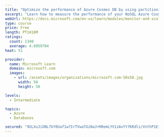 ```yaml
---
title: "Optimize the performance of Azure Cosmos DB by using partitioning and indexing strategies"
excerpt: "Learn how to measure the performance of your NoSQL Azure Cosmos DB database, by monitoring, partitioning, and indexing"
webUrl: https://docs.microsoft.com/en-us/learn/modules/monitor-and-scale-cosmos-db/
type: course
price: Free
length: PT1H16M
ratings:
  count: 1340
  average: 4.6059704
heat: 51

provider:
  name: Microsoft Learn
  domain: microsoft.com
  images:
    - url: /assets/images/organizations/microsoft.com-50x50.jpg
      width: 50
      height: 50

levels:
  - Intermediate

topics:
  - Azure
  - Databases

secured: "9ULXuJiONL7kY0Uaf1w7IrTVwaTGiNaJ+RRemLYV1zAvYY7KRdls/VnthP1EieDNGIH6wKqcZJ2ddd/QmJFC5nN023FXTlCeDn3LQMPJmA2VJZZXifC1kE93qj1KDRXzQeSqzQGEvko7PhRms3zqhZnCpTA11SCSlH0bQg395zsUsKOl+SB355sldrFY1fMjQEFvRz19pSFLiUBbxQxK8ZY6QJqjAazqbmg9jnnCSaLawVO301AJUAQBGZw16jv4ZVcPVbpC0HXbw4o9ehvp+a7uEUH9j8i//yxr+Z2YWOLwZvKILIhHRyM7B+fxSSmikeiHxLugRN407v21UtWcL7QTZ8liWHR4nrckWUiCQpKUO+QhpgNJNgRTSH213M6uYCuPwHk9IADGPXP84sRHEItTPAStwZqhGXyGw9AJPjE=;fRmQ9ae7+UFKEduRuxQVpA=="
---
```


